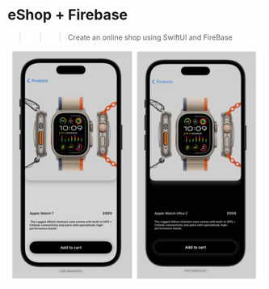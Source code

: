 #  eShop + Firebase

>>>  Create an online shop using SwiftUI and FireBase

![eShop- DetailedView](https://github.com/r-v-slv/eShop-FireBase-/blob/main/eShop%20(FireBase)/Images(for%20ReadME)/DetailedView.png)
